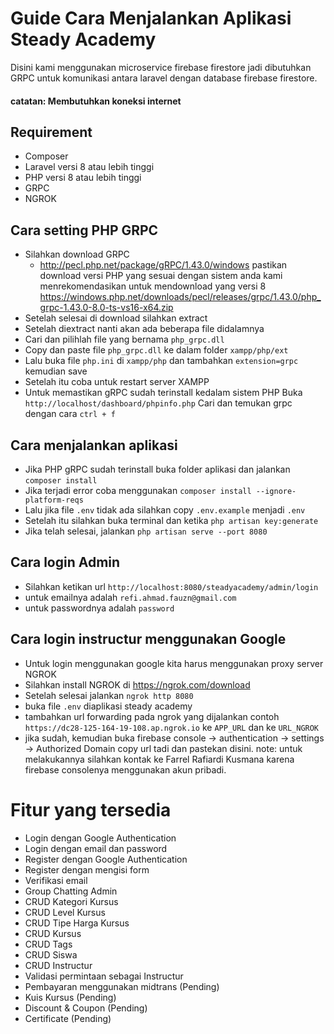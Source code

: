 # Guide Cara Menjalankan Aplikasi Steady Academy
Disini kami menggunakan microservice firebase firestore jadi dibutuhkan GRPC untuk 
komunikasi antara laravel dengan database firebase firestore. 
#### catatan: Membutuhkan koneksi internet 

## Requirement
  - Composer
  - Laravel versi 8 atau lebih tinggi
  - PHP versi 8 atau lebih tinggi
  - GRPC
  - NGROK

## Cara setting PHP GRPC
  - Silahkan download GRPC 
    - http://pecl.php.net/package/gRPC/1.43.0/windows
      pastikan download versi PHP yang sesuai dengan sistem anda
      kami menrekomendasikan untuk mendownload yang versi 8 
      https://windows.php.net/downloads/pecl/releases/grpc/1.43.0/php_grpc-1.43.0-8.0-ts-vs16-x64.zip
   - Setelah selesai di download silahkan extract
   - Setelah diextract nanti akan ada beberapa file didalamnya
   - Cari dan pilihlah file yang bernama `php_grpc.dll`
   - Copy dan paste file `php_grpc.dll` ke dalam folder `xampp/php/ext`
   - Lalu buka file `php.ini` di `xampp/php` dan tambahkan `extension=grpc` kemudian save
   - Setelah itu coba untuk restart server XAMPP
   - Untuk memastikan gRPC sudah terinstall kedalam sistem PHP
     Buka `http://localhost/dashboard/phpinfo.php`
     Cari dan temukan grpc dengan cara `ctrl + f`

## Cara menjalankan aplikasi
  - Jika PHP gRPC sudah terinstall buka folder aplikasi dan jalankan `composer install`
  - Jika terjadi error coba menggunakan `composer install --ignore-platform-reqs`
  - Lalu jika file `.env` tidak ada silahkan copy `.env.example` menjadi `.env`
  - Setelah itu silahkan buka terminal dan ketika `php artisan key:generate`
  - Jika telah selesai, jalankan `php artisan serve --port 8080`

## Cara login Admin
  - Silahkan ketikan url `http://localhost:8080/steadyacademy/admin/login`
  - untuk emailnya adalah `refi.ahmad.fauzn@gmail.com`
  - untuk passwordnya adalah `password`

## Cara login instructur menggunakan Google
  - Untuk login menggunakan google kita harus menggunakan proxy server NGROK
  - Silahkan install NGROK di https://ngrok.com/download
  - Setelah selesai jalankan `ngrok http 8080`
  - buka file `.env` diaplikasi steady academy
  - tambahkan url forwarding pada ngrok yang dijalankan contoh `https://dc28-125-164-19-108.ap.ngrok.io`
    ke `APP_URL` dan ke `URL_NGROK`
  - jika sudah, kemudian buka firebase console -> authentication -> settings -> Authorized Domain copy url tadi dan pastekan disini.
    note: untuk melakukannya silahkan kontak ke Farrel Rafiardi Kusmana karena firebase consolenya menggunakan akun pribadi.

# Fitur yang tersedia
- Login dengan Google Authentication
- Login dengan email dan password
- Register dengan Google Authentication
- Register dengan mengisi form
- Verifikasi email
- Group Chatting Admin
- CRUD Kategori Kursus
- CRUD Level Kursus
- CRUD Tipe Harga Kursus
- CRUD Kursus
- CRUD Tags
- CRUD Siswa
- CRUD Instructur
- Validasi permintaan sebagai Instructur
- Pembayaran menggunakan midtrans (Pending)
- Kuis Kursus (Pending)
- Discount & Coupon (Pending)
- Certificate (Pending)
